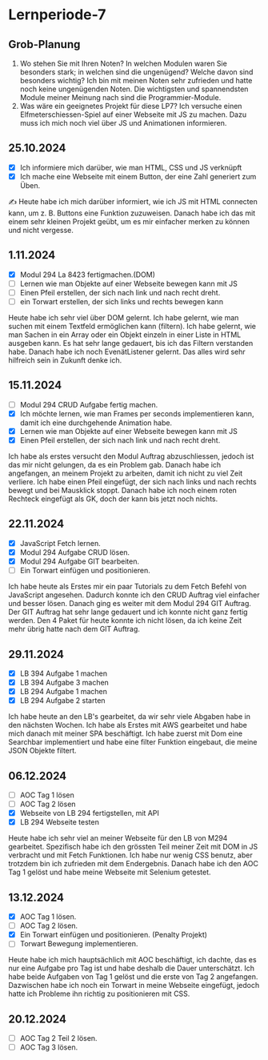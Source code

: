# Lernperiode-7

## Grob-Planung

1. Wo stehen Sie mit Ihren Noten? In welchen Modulen waren Sie besonders stark; in welchen sind die ungenügend? Welche davon sind besonders wichtig?
  Ich bin mit meinen Noten sehr zufrieden und hatte noch keine ungenügenden Noten. Die wichtigsten und spannendsten Module meiner Meinung nach sind die Programmier-Module.
4. Was wäre ein geeignetes Projekt für diese LP7?
Ich versuche einen Elfmeterschiessen-Spiel auf einer Webseite mit JS zu machen. Dazu muss ich mich noch viel über JS und Animationen informieren.

## 25.10.2024

- [x] Ich informiere mich darüber, wie man HTML, CSS und JS verknüpft
- [x] Ich mache eine Webseite mit einem Button, der eine Zahl generiert zum Üben.

✍️ Heute habe ich mich darüber informiert, wie ich JS mit HTML connecten kann, um z. B. Buttons eine Funktion zuzuweisen. Danach habe ich das mit einem sehr kleinen Projekt geübt, um es mir einfacher merken zu können und nicht vergesse.

## 1.11.2024

- [x] Modul 294 La 8423 fertigmachen.(DOM)
- [ ] Lernen wie man Objekte auf einer Webseite bewegen kann mit JS
- [ ] Einen Pfeil erstellen, der sich nach link und nach recht dreht.
- [ ] ein Torwart erstellen, der sich links und rechts bewegen kann

Heute habe ich sehr viel über DOM gelernt. Ich habe gelernt, wie man suchen mit einem Textfeld ermöglichen kann (filtern). Ich habe gelernt, wie man Sachen in ein Array oder ein Objekt einzeln in einer Liste in HTML ausgeben kann. Es hat sehr lange gedauert, bis ich das Filtern verstanden habe. Danach habe ich noch EvenätListener gelernt. Das alles wird sehr hilfreich sein in Zukunft denke ich.


## 15.11.2024

- [ ] Modul 294 CRUD Aufgabe fertig machen.
- [x] Ich möchte lernen, wie man Frames per seconds implementieren kann, damit ich eine durchgehende Animation habe.
- [x] Lernen wie man Objekte auf einer Webseite bewegen kann mit JS
- [x] Einen Pfeil erstellen, der sich nach link und nach recht dreht.

Ich habe als erstes versucht den Modul Auftrag abzuschliessen, jedoch ist das mir nicht gelungen, da es ein Problem gab. Danach habe ich angefangen, an meinem Projekt zu arbeiten, damit ich nicht zu viel Zeit verliere. Ich habe einen Pfeil eingefügt, der sich nach links und nach rechts bewegt und bei Mausklick stoppt. Danach habe ich noch einem roten Rechteck eingefügt als GK, doch der kann bis jetzt noch nichts.

## 22.11.2024

- [x] JavaScript Fetch lernen.
- [x] Modul 294 Aufgabe CRUD lösen.
- [x] Modul 294 Aufgabe GIT bearbeiten.
- [ ] Ein Torwart einfügen und positionieren.

Ich habe heute als Erstes mir ein paar Tutorials zu dem Fetch Befehl von JavaScript angesehen. Dadurch konnte ich den CRUD Auftrag viel einfacher und besser lösen. Danach ging es weiter mit dem Modul 294 GIT Auftrag. Der GIT Auftrag hat sehr lange gedauert und ich konnte nicht ganz fertig werden. Den 4 Paket für heute konnte ich nicht lösen, da ich keine Zeit mehr übrig hatte nach dem GIT Auftrag.

## 29.11.2024

- [x] LB 394 Aufgabe 1 machen
- [x] LB 394 Aufgabe 3 machen
- [x] LB 294 Aufgabe 1 machen
- [x] LB 294 Aufgabe 2 starten

Ich habe heute an den LB's gearbeitet, da wir sehr viele Abgaben habe in den nächsten Wochen. Ich habe als Erstes mit AWS gearbeitet und habe mich danach mit meiner SPA beschäftigt. Ich habe zuerst mit Dom eine Searchbar implementiert und habe eine filter Funktion eingebaut, die meine JSON Objekte filtert.

## 06.12.2024
- [ ] AOC Tag 1 lösen
- [ ] AOC Tag 2 lösen
- [x] Webseite von LB 294 fertigstellen, mit API
- [x] LB 294 Webseite testen

Heute habe ich sehr viel an meiner Webseite für den LB von M294 gearbeitet. Spezifisch habe ich den grössten Teil meiner Zeit mit DOM in JS verbracht und mit Fetch Funktionen. Ich habe nur wenig CSS benutz, aber trotzdem bin ich zufrieden mit dem Endergebnis. Danach habe ich den AOC Tag 1 gelöst und habe meine Webseite mit Selenium getestet.

## 13.12.2024

- [x] AOC Tag 1 lösen.
- [ ] AOC Tag 2 lösen.
- [x] Ein Torwart einfügen und positionieren. (Penalty Projekt)
- [ ] Torwart Bewegung implementieren.

Heute habe ich mich hauptsächlich mit AOC beschäftigt, ich dachte, das es nur eine Aufgabe pro Tag ist und habe deshalb die Dauer unterschätzt. Ich habe beide Aufgaben von Tag 1 gelöst und die erste von Tag 2 angefangen. Dazwischen habe ich noch ein Torwart in meine Webseite eingefügt, jedoch hatte ich Probleme ihn richtig zu positionieren mit CSS.

## 20.12.2024

- [ ] AOC Tag 2 Teil 2 lösen.
- [ ] AOC Tag 3 lösen.
